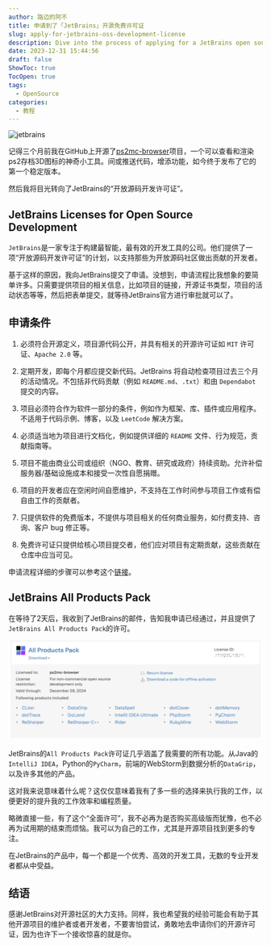 ```yaml
---
author: 路边的阿不
title: 申请到了「JetBrains」开源免费许可证
slug: apply-for-jetbrains-oss-development-license
description: Dive into the process of applying for a JetBrains open source license, upgrading your development toolkit, and contributing more effectively to your open source projects.
date: 2023-12-31 15:44:56
draft: false
ShowToc: true
TocOpen: true
tags:
  - OpenSource
categories:
  - 教程
---
```

![jetbrains](https://resources.jetbrains.com/storage/products/company/brand/logos/jb_beam.png)

记得三个月前我在GitHub上开源了[ps2mc-browser](https://github.com/caol64/ps2mc-browser)项目，一个可以查看和渲染ps2存档3D图标的神奇小工具。间或推送代码，增添功能，如今终于发布了它的第一个稳定版本。

然后我将目光转向了JetBrains的“开放源码开发许可证”。

## JetBrains Licenses for Open Source Development

`JetBrains`是一家专注于构建最智能，最有效的开发工具的公司。他们提供了一项“开放源码开发许可证”的计划，以支持那些为开放源码社区做出贡献的开发者。

基于这样的原因，我向JetBrains提交了申请。没想到，申请流程比我想象的要简单许多。只需要提供项目的相关信息，比如项目的链接，开源证书类型，项目的活动状态等等，然后把表单提交，就等待JetBrains官方进行审批就可以了。

## 申请条件

1. 必须符合开源定义，项目源代码公开，并具有相关的开源许可证如 `MIT` 许可证、`Apache 2.0` 等。

2. 定期开发，即每个月都应提交新代码。JetBrains 将自动检查项目过去三个月的活动情况。不包括非代码贡献（例如 `README.md`、`.txt`）和由 `Dependabot` 提交的内容。

3. 项目必须符合作为软件一部分的条件，例如作为框架、库、插件或应用程序。不适用于代码示例、博客，以及 `LeetCode` 解决方案。

4. 必须适当地为项目进行文档化，例如提供详细的 `README` 文件、行为规范，贡献指南等。

5. 项目不能由商业公司或组织（NGO、教育、研究或政府）持续资助。允许补偿服务器/基础设施成本和接受一次性自愿捐赠。

6. 项目的开发者应在空闲时间自愿维护，不支持在工作时间参与项目工作或有偿自由工作的贡献者。

7. 只提供软件的免费版本，不提供与项目相关的任何商业服务，如付费支持、咨询、客户 bug 修正等。

8. 免费许可证只提供给核心项目提交者，他们应对项目有定期贡献，这些贡献在仓库中应当可见。

申请流程详细的步骤可以参考这个[链接](https://www.jetbrains.com/community/opensource/#support)。

## JetBrains All Products Pack 

在等待了2天后，我收到了JetBrains的邮件，告知我申请已经通过，并且提供了`JetBrains All Products Pack`的许可。

![JetBrains All Products Pack](imgs/posts/2023-12-31-apply-for-jetbrains-oss-development-license/截屏2023-12-31%2015.56.31.webp)

JetBrains的`All Products Pack`许可证几乎涵盖了我需要的所有功能。从Java的`IntelliJ IDEA`，Python的`PyCharm`，前端的WebStorm到数据分析的`DataGrip`，以及许多其他的产品。

这对我来说意味着什么呢？这仅仅意味着我有了多一些的选择来执行我的工作，以便更好的提升我的工作效率和编程质量。

略微直接一些，有了这个“全面许可”，我不必再为是否购买高级版而犹豫，也不必再为试用期的结束而烦恼。我可以为自己的工作，尤其是开源项目找到更多的专注。

在JetBrains的产品中，每一个都是一个优秀、高效的开发工具，无数的专业开发者都从中受益。

## 结语

感谢JetBrains对开源社区的大力支持。同样，我也希望我的经验可能会有助于其他开源项目的维护者或者开发者，不要害怕尝试，勇敢地去申请你们的开源许可证，因为也许下一个接收惊喜的就是你。